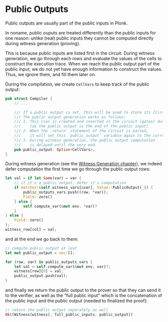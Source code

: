# Public Outputs

Public outputs are usually part of the public inputs in Plonk.

In noname, public ouputs are treated differently than the public inputs for one reason: unlike (real) public inputs they cannot be computed directly during witness generation (proving).

This is because public inputs are listed first in the circuit. During witness generation, we go through each rows and evaluate the values of the cells to construct the execution trace. 
When we reach the public output part of the public input, we do not yet have enough information to construct the values.
Thus, we ignore them, and fill them later on.

During the compilation, we create `CellVars` to keep track of the public output:

```rust
pub struct Compiler {
    // ...

    /// If a public output is set, this will be used to store its [CircuitVar] (cvar).
    /// The public output generation works as follows:
    /// 1. This cvar is created and inserted in the circuit (gates) during compilation of the public input
    ///    (as the public output is the end of the public input)
    /// 2. When the `return` statement of the circuit is parsed,
    ///    it will set this `public_output` variable again to the correct vars.
    /// 3. During witness generation, the public output computation
    ///    is delayed until the very end.
    pub public_output: Option<CellVars>,
}
```

During witness generation (see the [Witness Generation chapter](./witness-generation.md)), we indeed defer computation the first time we go through the public output rows:

```rust
let val = if let Some(var) = var {
    // if it's a public output, defer it's computation
    if matches!(self.witness_vars[&var], Value::PublicOutput(_)) {
        public_outputs_vars.push((row, *var));
        Field::zero()
    } else {
        self.compute_var(&mut env, *var)?
    }
} else {
    Field::zero()
};
witness_row[col] = val;
```

and at the end we go back to them:

```rust
// compute public output at last
let mut public_output = vec![];

for (row, var) in public_outputs_vars {
    let val = self.compute_var(&mut env, var)?;
    witness[row][0] = val;
    public_output.push(val);
}
```

and finally we return the public output to the prover so that they can send it to the verifier, as well as the "full public input" which is the concatenation of the public input and the public output (needed to finalized the proof):

```rust
// return the public output separately as well
Ok((Witness(witness), full_public_inputs, public_output))
```

